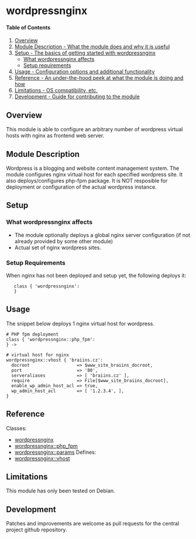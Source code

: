 # wordpressnginx

#### Table of Contents

1. [Overview](#overview)
2. [Module Description - What the module does and why it is useful](#module-description)
3. [Setup - The basics of getting started with wordpressnginx](#setup)
    * [What wordpressnginx affects](#what-wordpressnginx-affects)
    * [Setup requirements](#setup-requirements)
4. [Usage - Configuration options and additional functionality](#usage)
5. [Reference - An under-the-hood peek at what the module is doing and how](#reference)
5. [Limitations - OS compatibility, etc.](#limitations)
6. [Development - Guide for contributing to the module](#development)

## Overview

This module is able to configure an arbitrary number of wordpress
virtual hosts with nginx as frontend web server.

## Module Description

Wordpress is a blogging and website content management system. The
module configures nginx virtual host for each specified wordpress
site. It also deploys/configures php-fpm package. It is NOT resposible
for deployment or configuration of the actual wordpress instance.

## Setup

### What wordpressnginx affects

* The module optionally deploys a global nginx server configuration (if not already provided by some other module)
* Actual set of nginx wordpress sites.

### Setup Requirements

When nginx has not been deployed and setup yet, the following deploys it:

       class { 'wordpressnginx':
       }

## Usage

The snippet below deploys 1 nginx virtual host for wordpress.

	# PHP fpm deployment
	class { 'wordpressnginx::php_fpm':
	} ->

	# virtual host for nginx
	wordpressnginx::vhost { 'braiins.cz':
	  docroot                  => $www_site_braiins_docroot,
      port                     => '80',
      serveraliases            => [ 'braiins.cz' ],
      require                  => File[$www_site_braiins_docroot],
      enable_wp_admin_host_acl => true,
      wp_admin_host_acl        => [ '1.2.3.4', ],
    }

## Reference

Classes:
* [wordpressnginx](#class-wordpressnginx)
* [wordpressnginx::php_fpm](#class-wordpressnginxphp_fpm)
* [wordpressnginx::params](#class-wordpressnginxparams)
Defines:
* [wordpressnginx::vhost](#class-wordpressnginxvhost)

## Limitations

This module has only been tested on Debian.

## Development

Patches and improvements are welcome as pull requests for the central
project github repository.

